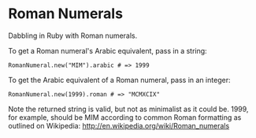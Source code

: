 Roman Numerals
==============

Dabbling in Ruby with Roman numerals.

To get a Roman numeral's Arabic equivalent, pass in a string:

`RomanNumeral.new("MIM").arabic # => 1999`

To get the Arabic equivalent of a Roman numeral, pass in an integer:

`RomanNumeral.new(1999).roman # => "MCMXCIX"`

Note the returned string is valid, but not as minimalist as it could be.  1999, for example, should be MIM according to common Roman formatting as outlined on Wikipedia: http://en.wikipedia.org/wiki/Roman_numerals

